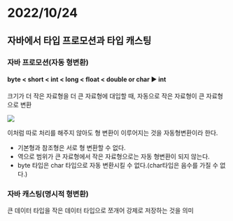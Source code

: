 # 2022/10/24


## 자바에서 타입 프로모션과 타입 캐스팅

### 자바 프로모션(자동 형변환)

#### byte < short < int < long < float < double or char ▶ int

크기가 더 작은 자료형을 더 큰 자료형에 대입할 때, 자동으로 작은 자료형이 큰 자료형으로 변환

![](../../../../Desktop/Promotion.png)

이처럼 따로 처리를 해주지 않아도 형 변환이 이루어지는 것을 자동형변환이라 한다.
-  기본형과 참조형은 서로 형 변환할 수 없다.
- 역으로 범위가 큰 자료형에서 작은 자료형으로는 자동 형변환이 되지 않는다.
-  byte 타입은 char 타입으로 자동 변환시킬 수 없다.(char타입은 음수를 가질 수 없다.)


### 자바 캐스팅(명시적 형변환)

큰 데이터 타입을 작은 데이터 타입으로 쪼개어 강제로 저장하는 것을 의미


